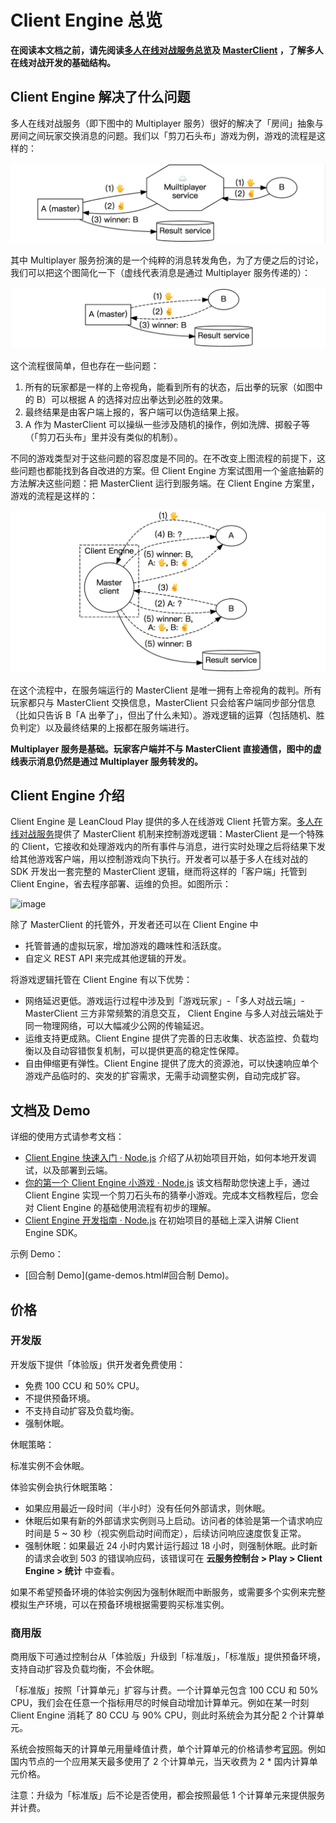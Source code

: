 

# Client Engine 总览

**在阅读本文档之前，请先阅读[多人在线对战服务总览](multiplayer.html)及 [MasterClient](multiplayer-guide-js.html#MasterClient) ，了解多人在线对战开发的基础结构。**

## Client Engine 解决了什么问题

多人在线对战服务（即下图中的 Multiplayer 服务）很好的解决了「房间」抽象与房间之间玩家交换消息的问题。我们以「剪刀石头布」游戏为例，游戏的流程是这样的：

![image](images/client-engine/client-engine1.png)

其中 Multiplayer 服务扮演的是一个纯粹的消息转发角色，为了方便之后的讨论，我们可以把这个图简化一下（虚线代表消息是通过 Multiplayer 服务传递的）：

![image](images/client-engine/client-engine2.png)

这个流程很简单，但也存在一些问题：

1. 所有的玩家都是一样的上帝视角，能看到所有的状态，后出拳的玩家（如图中的 B）可以根据 A 的选择对应出拳达到必胜的效果。
2. 最终结果是由客户端上报的，客户端可以伪造结果上报。
3. A 作为 MasterClient 可以操纵一些涉及随机的操作，例如洗牌、掷骰子等（「剪刀石头布」里并没有类似的机制）。

不同的游戏类型对于这些问题的容忍度是不同的。在不改变上图流程的前提下，这些问题也都能找到各自改进的方案。但 Client Engine 方案试图用一个釜底抽薪的方法解决这些问题：把 MasterClient 运行到服务端。在 Client Engine 方案里，游戏的流程是这样的：

![image](images/client-engine/client-engine3.png)

在这个流程中，在服务端运行的 MasterClient 是唯一拥有上帝视角的裁判。所有玩家都只与 MasterClient 交换信息，MasterClient 只会给客户端同步部分信息（比如只告诉 B「A 出拳了」，但出了什么未知）。游戏逻辑的运算（包括随机、胜负判定）以及最终结果的上报都在服务端进行。

**Multiplayer 服务是基础。玩家客户端并不与 MasterClient 直接通信，图中的虚线表示消息仍然是通过 Multiplayer 服务转发的。**

## Client Engine 介绍


Client Engine 是 LeanCloud Play 提供的多人在线游戏 Client 托管方案。[多人在线对战服务](multiplayer.html)提供了 MasterClient 机制来控制游戏逻辑：MasterClient 是一个特殊的 Client，它接收和处理游戏内的所有事件与消息，进行实时处理之后将结果下发给其他游戏客户端，用以控制游戏向下执行。开发者可以基于多人在线对战的 SDK 开发出一套完整的 MasterClient 逻辑，继而将这样的「客户端」托管到 Client Engine，省去程序部署、运维的负担。如图所示：

![image](images/client-engine-structure.png)

除了 MasterClient 的托管外，开发者还可以在 Client Engine 中

* 托管普通的虚拟玩家，增加游戏的趣味性和活跃度。
* 自定义 REST API 来完成其他逻辑的开发。

将游戏逻辑托管在 Client Engine 有以下优势：

* 网络延迟更低。游戏运行过程中涉及到「游戏玩家」-「多人对战云端」- MasterClient 三方非常频繁的消息交互， Client Engine 与多人对战云端处于同一物理网络，可以大幅减少公网的传输延迟。
* 运维支持更成熟。Client Engine 提供了完善的日志收集、状态监控、负载均衡以及自动容错恢复机制，可以提供更高的稳定性保障。
* 自由伸缩更有弹性。Client Engine 提供了庞大的资源池，可以快速响应单个游戏产品临时的、突发的扩容需求，无需手动调整实例，自动完成扩容。

## 文档及 Demo

详细的使用方式请参考文档：

* [Client Engine 快速入门 · Node.js](client-engine-quick-start-node.html) 介绍了从初始项目开始，如何本地开发调试，以及部署到云端。
* [你的第一个 Client Engine 小游戏 · Node.js](client-engine-first-game-node.html) 该文档帮助您快速上手，通过 Client Engine 实现一个剪刀石头布的猜拳小游戏。完成本文档教程后，您会对 Client Engine 的基础使用流程有初步的理解。
* [Client Engine 开发指南 · Node.js](client-engine-guide-node.html) 在初始项目的基础上深入讲解 Client Engine SDK。


示例 Demo：

* [回合制 Demo](game-demos.html#回合制 Demo)。

## 价格

### 开发版

开发版下提供「体验版」供开发者免费使用：

* 免费 100 CCU 和 50% CPU。
* 不提供预备环境。
* 不支持自动扩容及负载均衡。
* 强制休眠。

休眠策略：

标准实例不会休眠。

体验实例会执行休眠策略：

* 如果应用最近一段时间（半小时）没有任何外部请求，则休眠。
* 休眠后如果有新的外部请求实例则马上启动。访问者的体验是第一个请求响应时间是 5 ~ 30 秒（视实例启动时间而定），后续访问响应速度恢复正常。
* 强制休眠：如果最近 24 小时内累计运行超过 18 小时，则强制休眠。此时新的请求会收到 503 的错误响应码，该错误可在 **云服务控制台 > Play > Client Engine > 统计** 中查看。

如果不希望预备环境的体验实例因为强制休眠而中断服务，或需要多个实例来完整模拟生产环境，可以在预备环境根据需要购买标准实例。

### 商用版

商用版下可通过控制台从「体验版」升级到「标准版」，「标准版」提供预备环境，支持自动扩容及负载均衡，不会休眠。

「标准版」按照「计算单元」扩容与计费。一个计算单元包含 100 CCU 和 50% CPU，我们会在任意一个指标用尽的时候自动增加计算单元。例如在某一时刻 Client Engine 消耗了 80 CCU 与 90% CPU，则此时系统会为其分配 2 个计算单元。

系统会按照每天的计算单元用量峰值计费，单个计算单元的价格请参考[官网](https://leancloud.cn/pricing/)。例如国内节点的一个应用某天最多使用了 2 个计算单元，当天收费为 2 * 国内计算单元价格。

<div class="callout callout-danger">注意：升级为「标准版」后不论是否使用，都会按照最低 1 个计算单元来提供服务并计费。</div>
